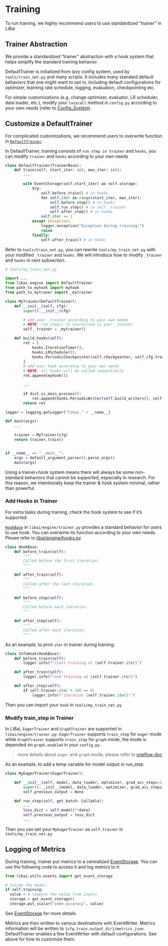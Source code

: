 # Training

To run training, we highly recommend users to use standardized “trainer” in LiBai

## Trainer Abstraction

We provide a standardized “trainer” abstraction with a hook system that helps simplify the standard training behavior.

DefaultTrainer is initialized from lazy config system, used by `tools/train_net.py` and many scripts. It includes many standard default behaviors that one might want to opt in, including default configurations for optimizer, learning rate schedule, logging, evaluation, checkpointing etc.


For simple customizations (e.g. change optimizer, evaluator, LR scheduler, data loader, etc.), modify your `lazycall` method in `config.py` according to your own needs (refer to [Config_System](https://libai.readthedocs.io/en/latest/tutorials/Config_System.html#configs-in-libai)).

## Customize a DefaultTrainer

For complicated customizations, we recommend users to overwrite function in [`DefaultTrainer`](https://github.com/Oneflow-Inc/libai/blob/main/libai/engine/default.py).

In DefaultTrainer, training consists of `run_step in trainer` and `hooks`, you can modify `trainer` and `hooks` according to your own needs

```python
class DefaultTrainer(TrainerBase):
    def train(self, start_iter: int, max_iter: int):
        ...

        with EventStorage(self.start_iter) as self.storage:
            try:
                self.before_train() # in hooks
                for self.iter in range(start_iter, max_iter):
                    self.before_step() # in hooks
                    self.run_step() # in self._trainer
                    self.after_step() # in hooks
                self.iter += 1
            except Exception:
                logger.exception("Exception during training:")
                raise
            finally:
                self.after_train() # in hooks

```

Refer to `tools/train_net.py`, you can rewrite `tools/my_train_net.py` with your modified `_trainer` and `hooks`. We will introduce how to modify `_trainer` and `hooks` in next subsection.

```python
# tools/my_train_net.py

import ...
from libai.engine import DefaultTrainer
from path_to_myhook import myhook
from path_to_mytraner import _mytrainer

class MyTrainer(DefaultTrainer):
    def __init__(self, cfg):
        super().__init__(cfg)

        # add your _trainer according to your own needs
        # NOTE: run_step() is overwrited in your _trainer
        self._trainer = _mytrainer()

    def build_hooks(self):
        ret = [
            hooks.IterationTimer(),
            hooks.LRScheduler(),
            hooks.PeriodicCheckpointer(self.checkpointer, self.cfg.train.checkpointer.period),
        ]
        # add your hook according to your own needs
        # NOTE: all hooks will be called sequentially 
        ret.append(myhook()) 

        ...

        if dist.is_main_process():
            ret.append(hooks.PeriodicWriter(self.build_writers(), self.cfg.train.log_period))
        return ret

logger = logging.getLogger("libai." + __name__)

def main(args):
    ...

    trainer = MyTrainer(cfg)
    return trainer.train()


if __name__ == "__main__":
    args = default_argument_parser().parse_args()
    main(args)
```

Using a trainer+hook system means there will always be some non-standard behaviors that cannot be supported, especially in research. For this reason, we intentionally keep the trainer & hook system minimal, rather than powerful.

### Add Hooks in Trainer

For extra tasks during training, check the hook system to see if it’s supported.

[`HookBase`](https://github.com/Oneflow-Inc/libai/blob/ffe5ca0e46544d1cbb4fbe88d9185f96c0dc2c95/libai/engine/trainer.py#L28) in `libai/engine/trainer.py` provides a standard behavior for users to use hook. You can overwirte its function according to your own needs. Please refer to [libai/engine/hooks.py](https://github.com/Oneflow-Inc/libai/blob/main/libai/engine/hooks.py)
```python 
class HookBase:
    def before_train(self):
        """
        Called before the first iteration.
        """

    def after_train(self):
        """
        Called after the last iteration.
        """

    def before_step(self):
        """
        Called before each iteration.
        """

    def after_step(self):
        """
        Called after each iteration.
        """
```

As an example, to print `iter` in trainer during training:

```python
class InfoHook(HookBase):
    def before_train(self):
        logger.info(f"start training at {self.trainer.iter}")

    def after_train(self):
        logger.info(f"end training ad {self.trainer.iter}")

    def after_step(self):
        if self.trainer.iter % 100 == 0:
            logger.info(f"iteration {self.trainer.iter}!")
```

Then you can import your `hook` in `tools/my_train_net.py`

### Modify train_step in Trainer

In LiBai, `EagerTrainer` and `GraphTrainer` are supported in `libai/engine/trainer.py`. `EagerTrainer` supports `train_step` for `eager` mode while `GraphTrainer` supports `train_step` for `graph` mode, the mode is depended on `graph.enabled` in your `config.py`.

> more details about `eager` and `graph` mode, please refer to [oneflow doc](https://docs.oneflow.org/en/master/basics/08_nn_graph.html)

As an example, to add a temp variable for model output in run_step

```python
class MyEagerTrainer(EagerTrainer):

    def __init__(self, model, data_loader, optimizer, grad_acc_steps=1):
        super().__init__(model, data_loader, optimizer, grad_acc_steps)
        self.previous_output = None

    def run_step(self, get_batch: Callable):
        ...
        loss_dict = self.model(**data)
        self.previous_output = loss_dict
        ...
```

Then you can set your `MyEagerTrainer` as `self.trainer` in `tools/my_train_net.py`

## Logging of Metrics

During training, trainer put metrics to a centralized [EventStorage](https://libai.readthedocs.io/en/latest/modules/libai.utils.html#module-libai.utils.events). You can use the following code to access it and log metrics to it:

```python
from libai.utils.events import get_event_storage

# inside the model:
if self.training:
  value = # compute the value from inputs
  storage = get_event_storage()
  storage.put_scalar("some_accuracy", value)

```

See [EventStorage](https://libai.readthedocs.io/en/latest/modules/libai.utils.html#module-libai.utils.events) for more details.

Metrics are then written to various destinations with EventWriter. Metrics information will be written to `{cfg.train.output_dir}/metrics.json`. DefaultTrainer enables a few EventWriter with default configurations. See above for how to customize them.